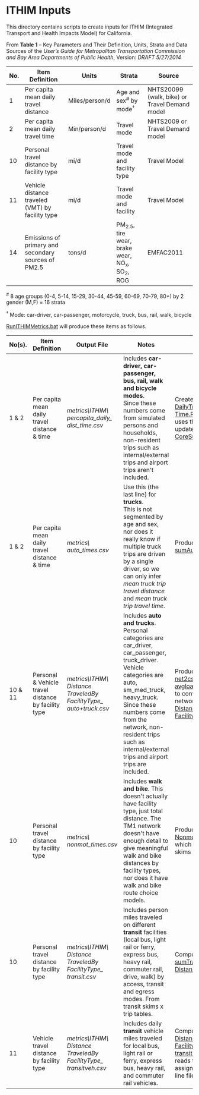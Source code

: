 
# ITHIM Inputs

This directory contains scripts to create inputs for ITHIM (Integrated Transport and Health Impacts
Model) for California.

From **Table 1** – Key Parameters and Their Definition, Units, Strata and Data Sources
of the *User’s Guide for Metropolitan Transportation Commission and Bay Area Departments of Public Health*, Version: *DRAFT 5/27/2014*

No. |  Item Definition                                    | Units           | Strata                        | Source
----|-----------------------------------------------------|-----------------|-------------------------------|-----------------------------------------------
1   | Per capita mean daily travel distance               | Miles/person/d  | Age and sex<sup>#</sup> by mode<sup>&#8224;</sup> | NHTS20099 (walk, bike) or Travel Demand model
2   | Per capita mean daily travel time                   | Min/person/d    | Travel mode                   | NHTS2009 or Travel Demand model
10  | Personal travel distance by facility type           | mi/d            | Travel mode and facility type | Travel Model
11  | Vehicle distance traveled (VMT) by facility type    | mi/d            | Travel mode and facility      | Travel Model
14  | Emissions of primary and secondary sources of PM2.5 | tons/d          | PM<sub>2.5</sub>, tire wear, brake wear, NO<sub>x</sub>, SO<sub>2</sub>, ROG | EMFAC2011


<sup>#</sup> 8 age groups (0-4, 5-14, 15-29, 30-44, 45-59, 60-69, 70-79, 80+) by 2 gender (M,F) = 16 strata

<sup>&#8224;</sup> Mode: car-driver, car-passenger, motorcycle, truck, bus, rail, walk, bicycle

[RunITHIMMetrics.bat](RunITHIMMetrics.bat) will produce these items as follows.

No(s).| Item Definition  | Output File | Notes | Scripts
------|------------------|-------------|-------|---------
1 & 2 | Per capita mean daily travel distance & time | *metrics\ITHIM\ percapita_daily_ dist_time.csv* | Includes **car-driver, car-passenger, bus, rail, walk and bicycle modes**. <br>Since these numbers come from simulated persons and households, non-resident trips such as internal/external trips and airport trips aren't included.| Created by [PerCapita DailyTravelDistance Time.Rmd](PerCapitaDailyTravelDistanceTime); this script uses the updated_output of [CoreSummaries.Rmd](../../../model-files/scripts/core_summaries/CoreSummaries.Rmd).
1 & 2 | Per capita mean daily travel distance & time | *metrics\ auto_times.csv* | Use this (the last line) for **trucks**. <br>This is not segmented by age and sex, nor does it really know if multiple truck trips are driven by a single driver, so we can only infer *mean truck trip travel distance* and *mean truck trip travel time*. | Produced by [sumAutoTimes.job](../metrics/sumAutoTimes.job)
10 & 11 | Personal & Vehicle travel distance by facility type | *metrics\ITHIM\ Distance TraveledBy FacilityType_ auto+truck.csv* | Includes **auto and trucks**. <br>Personal categories are car_driver, car_passenger, truck_driver.  Vehicle categories are auto, sm_med_truck, heavy_truck. <br>Since these numbers come from the network, non-resident trips such as internal/external trips and airport trips are included.| Producted by [net2csv_ avgload5period.job](../metrics/net2csv_avgload5period.job) to convert the network to CSV, and [Distance TraveledBy FacilityType.py](DistanceTraveledByFacilityType.py).
10 | Personal travel distance by facility type | *metrics\ nonmot_times.csv* | Includes **walk and bike**. This doesn't actually have facility type, just total distance.  The TM1 network doesn't have enough detail to give meaningful walk and bike distances by facility types, nor does it have walk and bike route choice models. | Produced using [sum NonmotTimes.job](../metrics/sumNonmotTimes.job), which multiplies skims by trip tables.
10 | Personal travel distance by facility type | *metrics\ITHIM\ Distance TraveledBy FacilityType_ transit.csv* | Includes person miles traveled on different **transit** facilities (local bus, light rail or ferry, express bus, heavy rail, commuter rail, drive, walk) by access, transit and egress modes. From transit skims x trip tables. | Computed using [sumTransit Distance.job](sumTransitDistance.job).
11 | Vehicle travel distance by facility type | *metrics\ITHIM\ Distance TraveledBy FacilityType_ transitveh.csv* | Includes daily **transit** vehicle miles traveled for local bus, light rail or ferry, express bus, heavy rail, and commuter rail vehicles. | Computed using [DistanceTraveledBy FacilityType_ transitveh.py](DistanceTraveledByFacilityType_transitveh.py), which reads transit assignment output line files.

